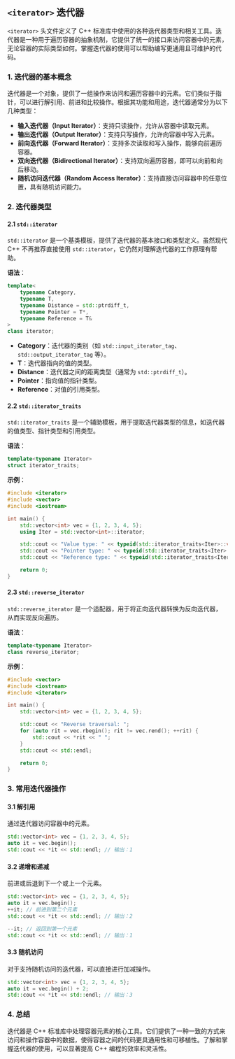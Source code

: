 ## `<iterator>` 迭代器

`<iterator>` 头文件定义了 C++ 标准库中使用的各种迭代器类型和相关工具。迭代器是一种用于遍历容器的抽象机制，它提供了统一的接口来访问容器中的元素，无论容器的实际类型如何。掌握迭代器的使用可以帮助编写更通用且可维护的代码。

### 1. **迭代器的基本概念**

迭代器是一个对象，提供了一组操作来访问和遍历容器中的元素。它们类似于指针，可以进行解引用、前进和比较操作。根据其功能和用途，迭代器通常分为以下几种类型：

- **输入迭代器（Input Iterator）**：支持只读操作，允许从容器中读取元素。
- **输出迭代器（Output Iterator）**：支持只写操作，允许向容器中写入元素。
- **前向迭代器（Forward Iterator）**：支持多次读取和写入操作，能够向前遍历容器。
- **双向迭代器（Bidirectional Iterator）**：支持双向遍历容器，即可以向前和向后移动。
- **随机访问迭代器（Random Access Iterator）**：支持直接访问容器中的任意位置，具有随机访问能力。

### 2. **迭代器类型**

#### 2.1 `std::iterator`

`std::iterator` 是一个基类模板，提供了迭代器的基本接口和类型定义。虽然现代 C++ 不再推荐直接使用 `std::iterator`，它仍然对理解迭代器的工作原理有帮助。

**语法**：

```cpp
template<
    typename Category,
    typename T,
    typename Distance = std::ptrdiff_t,
    typename Pointer = T*,
    typename Reference = T&
>
class iterator;
```

- **Category**：迭代器的类别（如 `std::input_iterator_tag`、`std::output_iterator_tag` 等）。
- **T**：迭代器指向的值的类型。
- **Distance**：迭代器之间的距离类型（通常为 `std::ptrdiff_t`）。
- **Pointer**：指向值的指针类型。
- **Reference**：对值的引用类型。

#### 2.2 `std::iterator_traits`

`std::iterator_traits` 是一个辅助模板，用于提取迭代器类型的信息，如迭代器的值类型、指针类型和引用类型。

**语法**：

```cpp
template<typename Iterator>
struct iterator_traits;
```

**示例**：

```cpp
#include <iterator>
#include <vector>
#include <iostream>

int main() {
    std::vector<int> vec = {1, 2, 3, 4, 5};
    using Iter = std::vector<int>::iterator;

    std::cout << "Value type: " << typeid(std::iterator_traits<Iter>::value_type).name() << std::endl;
    std::cout << "Pointer type: " << typeid(std::iterator_traits<Iter>::pointer).name() << std::endl;
    std::cout << "Reference type: " << typeid(std::iterator_traits<Iter>::reference).name() << std::endl;

    return 0;
}
```

#### 2.3 `std::reverse_iterator`

`std::reverse_iterator` 是一个适配器，用于将正向迭代器转换为反向迭代器，从而实现反向遍历。

**语法**：

```cpp
template<typename Iterator>
class reverse_iterator;
```

**示例**：

```cpp
#include <vector>
#include <iostream>
#include <iterator>

int main() {
    std::vector<int> vec = {1, 2, 3, 4, 5};

    std::cout << "Reverse traversal: ";
    for (auto rit = vec.rbegin(); rit != vec.rend(); ++rit) {
        std::cout << *rit << " ";
    }
    std::cout << std::endl;

    return 0;
}
```

### 3. **常用迭代器操作**

#### 3.1 解引用

通过迭代器访问容器中的元素。

```cpp
std::vector<int> vec = {1, 2, 3, 4, 5};
auto it = vec.begin();
std::cout << *it << std::endl; // 输出：1
```

#### 3.2 递增和递减

前进或后退到下一个或上一个元素。

```cpp
std::vector<int> vec = {1, 2, 3, 4, 5};
auto it = vec.begin();
++it; // 前进到第二个元素
std::cout << *it << std::endl; // 输出：2

--it; // 返回到第一个元素
std::cout << *it << std::endl; // 输出：1
```

#### 3.3 随机访问

对于支持随机访问的迭代器，可以直接进行加减操作。

```cpp
std::vector<int> vec = {1, 2, 3, 4, 5};
auto it = vec.begin() + 2;
std::cout << *it << std::endl; // 输出：3
```

### 4. **总结**

迭代器是 C++ 标准库中处理容器元素的核心工具。它们提供了一种一致的方式来访问和操作容器中的数据，使得容器之间的代码更具通用性和可移植性。了解和掌握迭代器的使用，可以显著提高 C++ 编程的效率和灵活性。